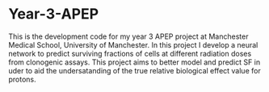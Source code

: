 # Year-3-APEP
This is the development code for my year 3 APEP project at Manchester Medical School, University of Manchester. In this project I develop a neural network to predict surviving fractions of cells at different radiation doses from clonogenic assays.
This project aims to better model and predict SF in uder to aid the undersatanding of the true relative biological effect value for protons.
